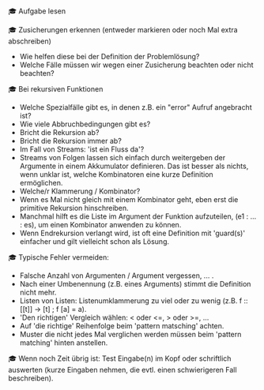 :mortar_board: Aufgabe lesen

:mortar_board: Zusicherungen erkennen (entweder markieren oder noch Mal extra abschreiben)
   - Wie helfen diese bei der Definition der Problemlösung?
   - Welche Fälle müssen wir wegen einer Zusicherung beachten oder nicht beachten?
   
:mortar_board: Bei rekursiven Funktionen
   - Welche Spezialfälle gibt es, in denen z.B. ein "error" Aufruf angebracht ist?
   - Wie viele Abbruchbedingungen gibt es?
   - Bricht die Rekursion ab?
   - Bricht die Rekursion immer ab?
   - Im Fall von Streams: 'ist ein Fluss da'?
   - Streams von Folgen lassen sich einfach durch weitergeben
     der Argumente in einem Akkumulator definieren. Das ist besser als
	 nichts, wenn unklar ist, welche Kombinatoren eine kurze Definition
	 ermöglichen.
   - Welche/r Klammerung / Kombinator? 
   - Wenn es Mal nicht gleich mit einem Kombinator geht,
     eben erst die primitive Rekursion hinschreiben.
   - Manchmal hilft es die Liste im Argument der Funktion aufzuteilen,
     (e1 : ... : es), um einen Kombinator anwenden zu können.
   - Wenn Endrekursion verlangt wird, ist oft eine Definition mit 'guard(s)'
     einfacher und gilt vielleicht schon als Lösung.

:mortar_board: Typische Fehler vermeiden:
   - Falsche Anzahl von Argumenten / Argument vergessen, ... .
   - Nach einer Umbenennung (z.B. eines Arguments) stimmt die Definition nicht mehr.
   - Listen von Listen: Listenumklammerung zu viel oder zu wenig
     (z.B. f :: [[t]] -> [t] ; f [a] = a).
   - 'Den richtigen' Vergleich wählen: < oder <=, > oder >=, ...
   - Auf 'die richtige' Reihenfolge beim 'pattern matsching' achten.
   - Muster die nicht jedes Mal verglichen werden müssen beim 'pattern matching' 
     hinten anstellen.

:mortar_board: Wenn noch Zeit übrig ist: Test Eingabe(n) im Kopf oder schriftlich auswerten
   (kurze Eingaben nehmen, die evtl. einen schwierigeren Fall beschreiben).




